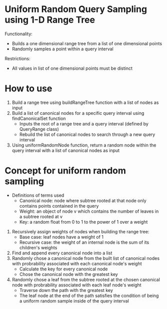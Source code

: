 # Uniform Random Query Sampling using 1-D Range Tree

Functionality:
- Builds a one dimensional range tree from a list of one dimensional points
- Randomly samples a point within a query interval

Restrictions:
- All values in list of one dimensional points must be distinct

# How to use
1. Build a range tree using buildRangeTree function with a list of nodes as input
2. Build a list of canonical nodes for a specific query interval using findCanonicalSet function
    - Inputs the root of a range tree and a query interval (defined by QueryRange class)
    - Rebuild the list of canonical nodes to search through a new query interval
3. Using uniformRandomNode function, return a random node within the query interval with a list of canonical nodes as input
    
# Concept for uniform random sampling
- Definitions of terms used
    - Canonical node: node where subtree rooted at that node only contains points contained in the query
    - Weight: an object of node v which contains the number of leaves in a subtree rooted at v
    - Key: a random float from 0 to 1 to the power of 1 over a weight
    
1. Recursively assign weights of nodes when building the range tree:
    - Base case: leaf nodes have a weight of 1 
    - Recursive case: the weight of an internal node is the sum of its children's weights 
2. Find and append every canonical node into a list
3. Randomly chose a canonical node from the built list of canonical nodes with probrability associated with each canonical node's weight
    - Calculate the key for every canonical node
    - Chose the canonical node with the greatest key
4. Randomly chose a leaf from the subtree rooted at the chosen canonical node with probrability associated with each leaf node's weight
    - Traverse down the path with the greatest key
    - The leaf node at the end of the path satisfies the condition of being a uniform random sample inside of the query interval